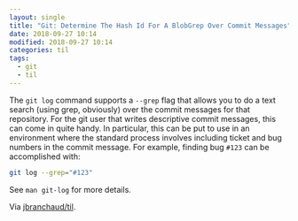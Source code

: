 ```yaml
---
layout: single
title: "Git: Determine The Hash Id For A BlobGrep Over Commit Messages"
date: 2018-09-27 10:14
modified: 2018-09-27 10:14
categories: til
tags:
  - git
  - til
---
```


The `git log` command supports a `--grep` flag that allows you to do a text
search (using grep, obviously) over the commit messages for that repository.
For the git user that writes descriptive commit messages, this can come in
quite handy. In particular, this can be put to use in an environment where
the standard process involves including ticket and bug numbers in the commit
message. For example, finding bug `#123` can be accomplished with:

```bash
git log --grep="#123"
```

See `man git-log` for more details.

Via [jbranchaud/til](https://github.com/jbranchaud/til).
